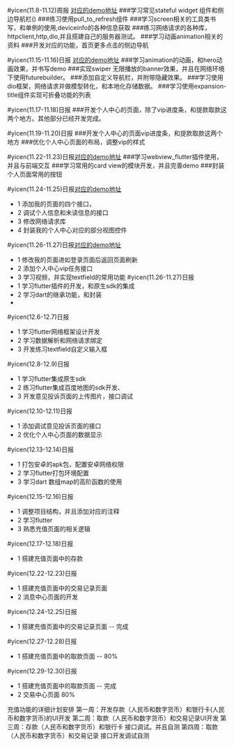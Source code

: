 #yicen(11.8-11.12)周报  [对应的demo地址](https://github.com/a87835546/flutter-demo)
###学习常见stateful widget 组件和侧边导航栏()
###练习使用pull_to_refresh组件
###学习screen相关的工具类书写，和单例的使用,deviceinfo的各种信息获取
###练习网络请求的各种库，httpclient,http,dio,并且搭建自己的服务器测试。
###学习动画animation相关的资料
###开发对应的功能，首页更多点击的侧边导航


#yicen(11.15-11.16)日报  [对应的demo地址](https://github.com/a87835546/flutter-demo)
###学习animation的动画，和hero动画效果，并书写demo
###实现swiper 无限播放的banner效果，并且在网络环境下使用futurebuilder。
###添加自定义导航栏，并附带隐藏效果。
###学习使用dio框架，网络请求并做模型转化，和本地化存储数据。
###学习使用expansion-title组件实现可折叠功能的列表

#yicen(11.17-11.18)日报
###开发个人中心的页面，除了vip进度条，和提款取款这两个地方。其他部分已经开发完成。

#yicen(11.19-11.20)日报
###开发个人中心的页面vip进度条，和提款取款这两个地方
###优化个人中心页面的布局，调整vip的样式

#yicen(11.22-11.23)日报[对应的demo地址](https://github.com/a87835546/flutter-demo)
###学习webview_flutter插件使用，并且与前端交互
###学习常用的card view的模块开发，并且完善demo
###封装个人页面常用的按钮

#yicen(11.24-11.25)日报[对应的demo地址](https://github.com/a87835546/flutter-demo)
- 1 添加我的页面的四个接口，
- 2 调试个人信息和未读信息的接口
- 3 修改网络请求库
- 4 封装我的个人中心对应的部分视图控件

#yicen(11.26-11.27)日报[对应的demo地址](https://github.com/a87835546/flutter-demo)
- 1 修改我的页面进如登录页面后返回页面刷新
- 2 添加个人中心vip任务接口
- 3 学习视频，并实现textfield的常用功能
#yicen(11.26-11.27)日报
- 1 学习flutter插件的开发，和原生sdk的集成
- 2 学习dart的继承功能，和封装
- 
#yicen(12.6-12.7)日报
- 1 学习flutter网络框架设计开发
- 2 学习数据解析和网络请求绑定
- 3 开发练习textfield自定义输入框

#yicen(12.8-12.9)日报
- 1 学习flutter集成原生sdk
- 2 练习flutter集成百度地图的sdk开发、
- 3 开发意见投诉页面的上传图片，接口调试

#yicen(12.10-12.11)日报
- 1 添加调试意见投诉页面的接口
- 2 优化个人中心页面的数据显示

#yicen(12.13-12.14)日报
- 1 打包安卓的apk包，配置安卓网络权限
- 2 学习flutter打包环境配置
- 3 学习dart 数组map的高阶函数的使用

#yicen(12.15-12.16)日报
- 1 调整项目结构，并且添加对应的注释
- 2 学习flutter
- 3 熟悉充值页面的相关逻辑

#yicen(12.17-12.18)日报
- 1 搭建充值页面中的存款

#yicen(12.22-12.23)日报
- 1 搭建充值页面中的交易记录页面
- 2 消息中心页面的开发

#yicen(12.24-12.25)日报
- 1 搭建充值页面中的交易记录页面 -- 完成

#yicen(12.27-12.28)日报
- 1 搭建充值页面中的取款页面 -- 80%

#yicen(12.29-12.30)日报
- 1 搭建充值页面中的取款页面 -- 完成
- 2 交易中心页面 80%

充值功能的详细计划安排
第一周：开发存款（人民币和数字货币）和银行卡(人民币和数字货币)的UI开发
第二周：取款（人民币和数字货币）和交易记录UI开发
第三周：存款（人民币和数字货币）和银行卡 接口调试。并且自测
第四周：取款（人民币和数字货币）和交易记录 接口开发调试自测